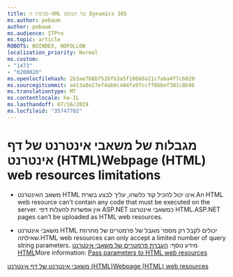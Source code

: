 ```yaml
---
title: סכימת ה-XML של הטופס Dynamics 365
ms.author: pebaum
author: pebaum
ms.audience: ITPro
ms.topic: article
ROBOTS: NOINDEX, NOFOLLOW
localization_priority: Normal
ms.custom:
- "1473"
- "6200020"
ms.openlocfilehash: 2b3ae7b8b7526fb3a5f10660a21c7aba4f7cb020
ms.sourcegitcommit: a413a0e27ef4ab8c484fa9fccff8bbef381c8b96
ms.translationtype: MT
ms.contentlocale: he-IL
ms.lasthandoff: 07/16/2019
ms.locfileid: "35747782"
---
```

# <a name="webpage-html-web-resources-limitations"></a><span data-ttu-id="25f71-102">מגבלות של משאבי אינטרנט של דף אינטרנט (HTML)</span><span class="sxs-lookup"><span data-stu-id="25f71-102">Webpage (HTML) web resources limitations</span></span>

* <span data-ttu-id="25f71-103">משאב האינטרנט HTML אינו יכול להכיל קוד כלשהו, עליך לבצע בשרת.</span><span class="sxs-lookup"><span data-stu-id="25f71-103">An HTML web resource can’t contain any code that must be executed on the server.</span></span> <span data-ttu-id="25f71-104">אין אפשרות להעלות דפי ASP.NET כמשאבי אינטרנט HTML.</span><span class="sxs-lookup"><span data-stu-id="25f71-104">ASP.NET pages can’t be uploaded as HTML web resources.</span></span>

* <span data-ttu-id="25f71-105">משאבי אינטרנט HTML יכולים לקבל רק מספר מוגבל של פרמטרים של מחרוזת שאילתה.</span><span class="sxs-lookup"><span data-stu-id="25f71-105">HTML web resources can only accept a limited number of query string parameters.</span></span> <span data-ttu-id="25f71-106">מידע נוסף: [העברת פרמטרים של משאבי אינטרנט HTML](https://docs.microsoft.com/en-us/dynamics365/customer-engagement/developer/webpage-html-web-resources#BKMK_PassingParametersToWebResources)</span><span class="sxs-lookup"><span data-stu-id="25f71-106">More information: [Pass parameters to HTML web resources](https://docs.microsoft.com/en-us/dynamics365/customer-engagement/developer/webpage-html-web-resources#BKMK_PassingParametersToWebResources)</span></span>

[<span data-ttu-id="25f71-107">משאבי אינטרנט של דף אינטרנט (HTML)</span><span class="sxs-lookup"><span data-stu-id="25f71-107">Webpage (HTML) web resources</span></span>](https://docs.microsoft.com/dynamics365/customer-engagement/developer/webpage-html-web-resources)
